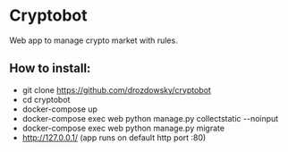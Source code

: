 Cryptobot
=========
Web app to manage crypto market with rules.


How to install:
--------------
* git clone https://github.com/drozdowsky/cryptobot
* cd cryptobot
* docker-compose up
* docker-compose exec web python manage.py collectstatic --noinput
* docker-compose exec web python manage.py migrate
* http://127.0.0.1/ (app runs on default http port :80)
